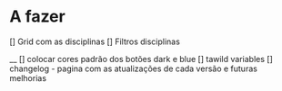 # A fazer

[] Grid com as disciplinas
[] Filtros disciplinas

__
[] colocar cores padrão dos botões dark e blue
[] tawild variables
[] changelog - pagina com as atualizações de cada versão e futuras melhorias
